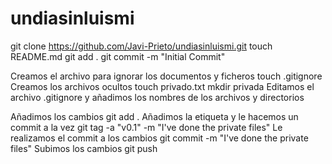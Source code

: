 # undiasinluismi
git clone https://github.com/Javi-Prieto/undiasinluismi.git
touch README.md
git add .
git commit -m "Initial Commit"

Creamos el archivo para ignorar los documentos y ficheros
touch .gitignore
Creamos los archivos ocultos
touch privado.txt
mkdir privada
Editamos el archivo .gitignore y añadimos los nombres de los archivos y directorios

Añadimos los cambios
git add .
Añadimos la etiqueta y le hacemos un commit a la vez
git tag -a "v0.1" -m "I've done the private files"
Le realizamos el commit a los cambios
git commit -m "I've done the private files"
Subimos los cambios
git push

